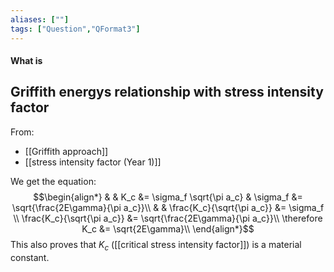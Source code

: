 ```yaml
---
aliases: [""]
tags: ["Question","QFormat3"]
---
```


#### What is
## Griffith energys relationship with stress intensity factor
From:
- [[Griffith approach]]
- [[stress intensity factor (Year 1)]]

We get the equation:
$$\begin{align*}
    &  & K_c &= \sigma_f \sqrt{\pi a_c}  & \sigma_f &= \sqrt{\frac{2E\gamma}{\pi a_c}}\\
& & \frac{K_c}{\sqrt{\pi a_c}} &= \sigma_f \\
\frac{K_c}{\sqrt{\pi a_c}} &= \sqrt{\frac{2E\gamma}{\pi a_c}}\\
\therefore K_c &= \sqrt{2E\gamma}\\
\end{align*}$$
This also proves that $K_c$ ([[critical stress intensity factor]]) is a material constant.

